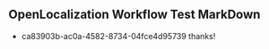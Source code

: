 ## OpenLocalization Workflow Test MarkDown
* ca83903b-ac0a-4582-8734-04fce4d95739 thanks!

<!--HONumber=Jul16_HO2-->



